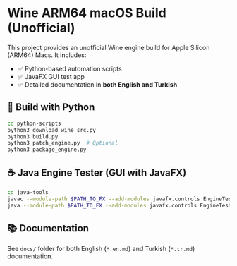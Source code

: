 # Wine ARM64 macOS Build (Unofficial)

This project provides an unofficial Wine engine build for Apple Silicon (ARM64) Macs. It includes:
- ✅ Python-based automation scripts
- ✅ JavaFX GUI test app
- ✅ Detailed documentation in **both English and Turkish**

## 🐍 Build with Python
```bash
cd python-scripts
python3 download_wine_src.py
python3 build.py
python3 patch_engine.py  # Optional
python3 package_engine.py
```

## ☕ Java Engine Tester (GUI with JavaFX)
```bash
cd java-tools
javac --module-path $PATH_TO_FX --add-modules javafx.controls EngineTesterFX.java
java --module-path $PATH_TO_FX --add-modules javafx.controls EngineTesterFX
```

## 📚 Documentation
See `docs/` folder for both English (`*.en.md`) and Turkish (`*.tr.md`) documentation.
